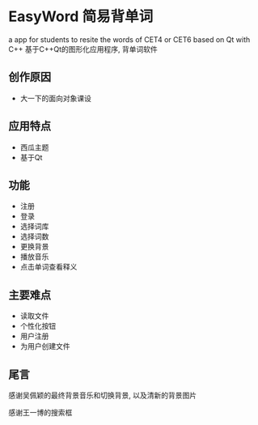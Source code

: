 # EasyWord 简易背单词
a app for students to resite the words of CET4 or CET6 based on Qt with C++
基于C++Qt的图形化应用程序, 背单词软件
## 创作原因
+ 大一下的面向对象课设
## 应用特点
+ 西瓜主题
+ 基于Qt
## 功能
+ 注册
+ 登录
+ 选择词库
+ 选择词数
+ 更换背景
+ 播放音乐
+ 点击单词查看释义
## 主要难点
+ 读取文件
+ 个性化按钮
+ 用户注册
+ 为用户创建文件
## 尾言
感谢吴佩颖的最终背景音乐和切换背景, 以及清新的背景图片

感谢王一博的搜索框

